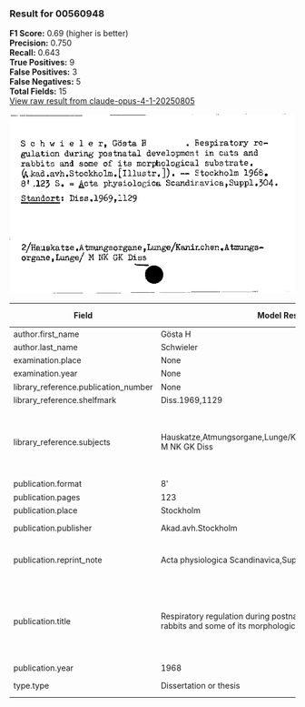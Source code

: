 ### Result for 00560948
**F1 Score:** 0.69 (higher is better)<br>**Precision:** 0.750<br>**Recall:** 0.643<br>**True Positives:** 9<br>**False Positives:** 3<br>**False Negatives:** 5<br>**Total Fields:** 15<br>[View raw result from claude-opus-4-1-20250805](https://github.com/RISE-UNIBAS/humanities_data_benchmark/blob/main/results/2025-09-02/T0146/request_T0146_00560948.json)

<img src="https://github.com/RISE-UNIBAS/humanities_data_benchmark/blob/main/benchmarks/zettelkatalog/images/00560948.jpg?raw=true" alt="00560948" width="600px">

| Field | Model Response | Ground Truth | Fuzzy Score | Match |
|-------|----------------|--------------|-------------|-------|
| author.first_name | Gösta H | Gösta H | 1.000 | ✅ |
| author.last_name | Schwieler | Schwieler | 1.000 | ✅ |
| examination.place | None | Stockholm | 0.000 | ❌ |
| examination.year | None | 1968 | 0.000 | ❌ |
| library_reference.publication_number | None | None | 1.000 | ✅ |
| library_reference.shelfmark | Diss.1969,1129 | Diss.1969,1129 | 1.000 | ✅ |
| library_reference.subjects | Hauskatze,Atmungsorgane,Lunge/Kanirchen,Atmungsorgane,Lunge/ M NK GK Diss | 2/Hauskatze, Atmungsorgane, Lunge, Kaninchen, Atmungsorgane, Lunge/ M NK GK Diss | 0.928 | ❌ |
| publication.format | 8' | 8° | 0.500 | ❌ |
| publication.pages | 123 | 123 | 1.000 | ✅ |
| publication.place | Stockholm | Stockholm | 1.000 | ✅ |
| publication.publisher | Akad.avh.Stockholm | Akad. avh. Stockholm | 0.947 | ❌ |
| publication.reprint_note | Acta physiologica Scandinavica,Suppl.304 | Acta physiologica Scandinavica, Suppl. 304 | 0.976 | ✅ |
| publication.title | Respiratory regulation during postnatal development in cats and rabbits and some of its morphological substrate | Respiratory regulation during postnatal development in cats and rabbits and some of its morphological substrate | 1.000 | ✅ |
| publication.year | 1968 | 1968 | 1.000 | ✅ |
| type.type | Dissertation or thesis | Dissertation or thesis | 1.000 | ✅ |
